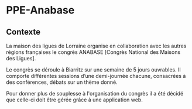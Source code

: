 # PPE-Anabase
<h2>Contexte</h2>
La maison des ligues de Lorraine organise en collaboration avec les autres régions françaises le congrès ANABASE [Congrès National des Maisons des Ligues].

Le congrès se déroule à Biarritz sur une semaine de 5 jours ouvrables. Il comporte différentes sessions d’une demi-journée chacune, consacrées à des conférences, débats sur un thème donné.

Pour donner plus de souplesse à l'organisation du congrès il a été décidé que celle-ci doit être gérée grâce à une application web.
